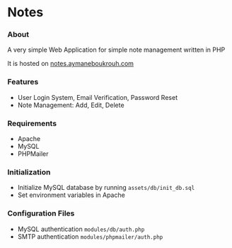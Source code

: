 # Notes

### About

A very simple Web Application for simple note management written in PHP

It is hosted on [notes.aymaneboukrouh.com](https://notes.aymaneboukrouh.com)

### Features

- User Login System, Email Verification, Password Reset
- Note Management: Add, Edit, Delete

### Requirements

- Apache
- MySQL
- PHPMailer

### Initialization

- Initialize MySQL database by running `assets/db/init_db.sql`
- Set environment variables in Apache

### Configuration Files

- MySQL authentication `modules/db/auth.php`
- SMTP authentication `modules/phpmailer/auth.php`